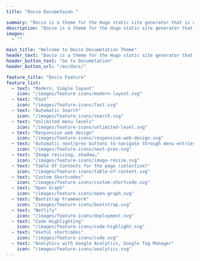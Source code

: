 ```yaml
---
title: "Docco Documetaion "

summary: "Docco is a theme for the Hugo static site generator that is explicitly intended for specialized documentation sets.Docco helping you build modern documentation websites that are secure, fast, and SEO-ready — by default."
description: "Docco is a theme for the Hugo static site generator that is explicitly intended for specialized documentation sets.Docco helping you build modern documentation websites that are secure, fast, and SEO-ready — by default."
images: 
  - ""

main_title: "Welcome to Docco Documetation Theme"
header_text: "Docco is a theme for the Hugo static site generator that is explicitly intended for specialized documentation sets.Docco helping you build modern documentation websites that are secure, fast, and SEO-ready — by default."
header_button_text: "Go to Documetation"
header_button_url: "/en/docs/"

feature_title: "Docco Feature"
feature_list:
  - text: "Modern, Simple layout"
    icon: "/images/feature-icons/modern-layout.svg"
  - text: "Fast"
    icon: "/images/feature-icons/fast.svg"
  - text: "Automatic Search"
    icon: "/images/feature-icons/search.svg"
  - text: "Unlimited menu levels"
    icon: "/images/feature-icons/unlimited-level.svg"
  - text: "Responsive web design"
    icon: "/images/feature-icons/responsive-web-design.svg"
  - text: "Automatic next/prev buttons to navigate through menu entries"
    icon: "/images/feature-icons/next-prev.svg"
  - text: "Image resizing, shadow…"
    icon: "/images/feature-icons/image-resize.svg"
  - text: "Table Of Contents for the page (selective)"
    icon: "/images/feature-icons/table-of-content.svg"
  - text: "Custom Shortcodes"
    icon: "/images/feature-icons/custom-shortcode.svg"
  - text: "Open Graph"
    icon: "/images/feature-icons/open-graph.svg"
  - text: "Bootstrap Framework"
    icon: "/images/feature-icons/bootstrap.svg"
  - text: "Netlify" 
    icon: "/images/feature-icons/deployment.svg"
  - text: "Code Highlighting"
    icon: "/images/feature-icons/code-highlight.svg"
  - text: "Useful shortcodes"
    icon: "/images/feature-icons/code.svg"
  - text: "Analytics with Google Analytics, Google Tag Manager"
    icon: "/images/feature-icons/analytics.svg"
---
```

